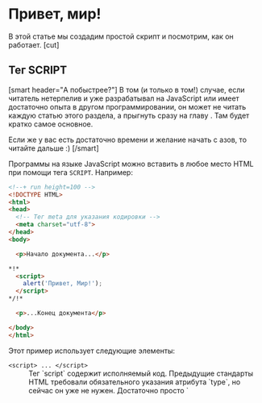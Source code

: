 # Привет, мир!

В этой статье мы создадим простой скрипт и посмотрим, как он работает.
[cut]
## Тег SCRIPT

[smart header="А побыстрее?"]
В том (и только в том!) случае, если читатель нетерпелив и уже разрабатывал на JavaScript или имеет достаточно опыта в другом программировании, он может не читать каждую статью этого раздела, а прыгнуть сразу на главу [](/javascript-specials). Там будет кратко самое основное.

Если же у вас есть достаточно времени и желание начать с азов, то читайте дальше :)
[/smart]

Программы на языке JavaScript можно вставить в любое место HTML при помощи тега `SCRIPT`. Например:

```html
<!--+ run height=100 -->
<!DOCTYPE HTML>
<html>
<head>
  <!-- Тег meta для указания кодировки -->
  <meta charset="utf-8">
</head>
<body>

  <p>Начало документа...</p>

*!*
  <script>
    alert('Привет, Мир!');
  </script>
*/!*

  <p>...Конец документа</p>

</body>
</html>
```

Этот пример использует следующие элементы:
 
<dl>
<dt><code>&lt;script&gt; ... &lt;/script&gt;</code></dt>
<dd>Тег `script` содержит исполняемый код. Предыдущие стандарты HTML требовали обязательного указания атрибута `type`, но сейчас он уже не нужен. Достаточно просто `<script>`.

Браузер, когда видит `<script>`:
<ol>
<li>Начинает отображать страницу, показывает часть документа до `script`</li>
<li>Встретив тег `script`, переключается в JavaScript-режим и не показывает, а исполняет его содержимое.</li>
<li>Закончив выполнение, возвращается обратно в HTML-режим и *только тогда* отображает оставшуюся часть документа.</li>
</ol>

Попробуйте этот пример в действии, и вы сами всё увидите.
</dd>
<dt>`alert(сообщение)`</dt>
<dd>Отображает окно с сообщением и ждёт, пока посетитель не нажмёт "Ок".</dd>
</dl>

[smart header="Кодировка и тег `META`"]
При попытке сделать такой же файл у себя на диске и запустить, вы можете столкнуться с проблемой -- выводятся "кракозяблы", "квадратики" и "вопросики" вместо русского текста.

Чтобы всё было хорошо, нужно:
<ol>
<li>Убедиться, что в `HEAD` есть строка `<meta charset="utf-8">`. Если вы будете открывать файл с диска, то именно он укажет браузеру кодировку.</li>
<li>Убедиться, что редактор сохранил файл именно в кодировке UTF-8, а не, скажем, в `windows-1251`.</li>
</ol>

Указание кодировки -- часть обычного HTML, я упоминаю об этом "на всякий случай", чтобы не было сюрпризов при запуске примеров локально.
[/smart]


## Современная разметка для SCRIPT

В старых скриптах оформление тега `SCRIPT` было немного сложнее. В устаревших руководствах можно встретить следующие элементы: 

<dl>
 <dt>Атрибут <code>&lt;script <u>type</u>=...&gt;</code></dt>

 <dd>В отличие от HTML5, стандарт HTML 4 требовал обязательного указания этого атрибута. Выглядел он так: `type="text/javascript"`. Если указать другое значение `type`, то скрипт выполнен не будет.

 В современной разработке атрибут `type` не обязателен.
</dd>

 <dt>Атрибут <code>&lt;script <u>language</u>=...&gt;</code></dt>
  <dd>Этот атрибут предназначен для указания языка, на котором написан скрипт. По умолчанию, язык -- JavaScript, так что и этот атрибут ставить не обязательно.</dd>
<dt>Комментарии до и после скриптов</dt>
<dd>В совсем старых руководствах и книгах иногда рекомендуют использовать HTML-комментарии внутри `SCRIPT`, чтобы спрятать Javascript от браузеров, которые не поддерживают его. 

Выглядит это примерно так:

```html
<script type="text/javascript"><!--
    ...
//--></script>
```

Браузер, для которого предназначались такие трюки, очень старый Netscape, давно умер. Поэтому в этих комментариях нет нужды.
</dd>
</dl>

Итак, для вставки скрипта мы просто пишем `<script>`, без дополнительных атрибутов и комментариев.

